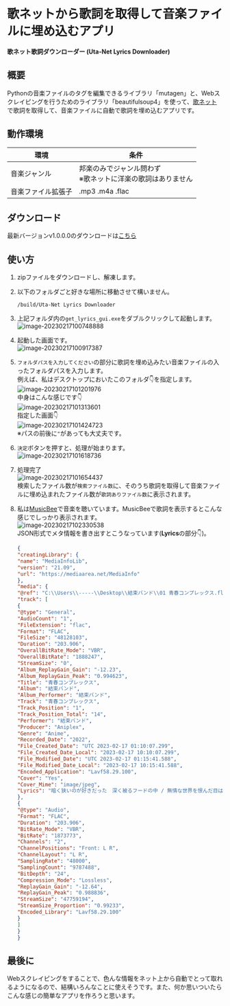 # 歌ネットから歌詞を取得して音楽ファイルに埋め込むアプリ

**歌ネット歌詞ダウンローダー (Uta-Net Lyrics Downloader)**

## 概要

Pythonの音楽ファイルのタグを編集できるライブラリ「mutagen」と、Webスクレイピングを行うためのライブラリ「beautifulsoup4」を使って、[歌ネット](https://www.uta-net.com/)で歌詞を取得して、音楽ファイルに自動で歌詞を埋め込むアプリです。

## 動作環境

| 環境               | 条件                                                         |
| ------------------ | ------------------------------------------------------------ |
| 音楽ジャンル       | 邦楽のみでジャンル問わず<br />※歌ネットに洋楽の歌詞はありません |
| 音楽ファイル拡張子 | .mp3 .m4a .flac                                              |

## ダウンロード

最新バージョンv1.0.0.0のダウンロードは[こちら]()

## 使い方

1. zipファイルをダウンロードし、解凍します。

2. 以下のフォルダごと好きな場所に移動させて構いません。  
   ```
   /build/Uta-Net Lyrics Downloader
   ```

3. 上記フォルダ内の`get_lyrics_gui.exe`をダブルクリックして起動します。  
   ![image-20230217100748888](./README.assets/image-20230217100748888.png)

4. 起動した画面です。  
   ![image-20230217100917387](./README.assets/image-20230217100917387.png)

5. `フォルダパスを入力してください`の部分に歌詞を埋め込みたい音楽ファイルの入ったフォルダパスを入力します。  
   例えば、私はデスクトップにおいたこのフォルダ👇を指定します。  
   ![image-20230217101201976](./README.assets/image-20230217101201976.png)  
   中身はこんな感じです👇  
   ![image-20230217101313601](./README.assets/image-20230217101313601.png)  
   指定した画面👇  
   ![image-20230217101424723](./README.assets/image-20230217101424723.png)  
   ※パスの前後に`"`があっても大丈夫です。

6. `決定`ボタンを押すと、処理が始まります。  
   ![image-20230217101618736](./README.assets/image-20230217101618736.png)  

7. 処理完了  
   ![image-20230217101654437](./README.assets/image-20230217101654437.png)    
   検索したファイル数が`検索ファイル数`に、そのうち歌詞を取得して音楽ファイルに埋め込まれたファイル数が`歌詞ありファイル数`に表示されます。

8. 私は[MusicBee](https://www.getmusicbee.com/)で音楽を聴いています。MusicBeeで歌詞を表示するとこんな感じでしっかり表示されます。  
   ![image-20230217102330538](./README.assets/image-20230217102330538.png)    
   JSON形式でメタ情報を書き出すとこうなっています(**Lyrics**の部分👇)。  

   ```json
   {
   "creatingLibrary": {
   "name": "MediaInfoLib",
   "version": "21.09",
   "url": "https://mediaarea.net/MediaInfo"
   },
   "media": {
   "@ref": "C:\\Users\\-----\\Desktop\\結束バンド\\01 青春コンプレックス.flac",
   "track": [
   {
   "@type": "General",
   "AudioCount": "1",
   "FileExtension": "flac",
   "Format": "FLAC",
   "FileSize": "48128103",
   "Duration": "203.906",
   "OverallBitRate_Mode": "VBR",
   "OverallBitRate": "1888247",
   "StreamSize": "0",
   "Album_ReplayGain_Gain": "-12.23",
   "Album_ReplayGain_Peak": "0.994623",
   "Title": "青春コンプレックス",
   "Album": "結束バンド",
   "Album_Performer": "結束バンド",
   "Track": "青春コンプレックス",
   "Track_Position": "1",
   "Track_Position_Total": "14",
   "Performer": "結束バンド",
   "Producer": "Aniplex",
   "Genre": "Anime",
   "Recorded_Date": "2022",
   "File_Created_Date": "UTC 2023-02-17 01:10:07.299",
   "File_Created_Date_Local": "2023-02-17 10:10:07.299",
   "File_Modified_Date": "UTC 2023-02-17 01:15:41.588",
   "File_Modified_Date_Local": "2023-02-17 10:15:41.588",
   "Encoded_Application": "Lavf58.29.100",
   "Cover": "Yes",
   "Cover_Mime": "image/jpeg",
   "Lyrics": "暗く狭いのが好きだった　深く被るフードの中 / 無情な世界を恨んだ目は　どうしようもなく愛を欲してた /  / 雨に濡れるのが好きだった　曇った顔が似合うから / 嵐に怯えてるフリをして　空が割れるのを待っていたんだ /  / かき鳴らせ　光のファズで　雷鳴を　轟かせたいんだ / 打ち鳴らせ　痛みの先へ　どうしよう！　大暴走獰猛な鼓動を /  / 悲しい歌ほど好きだった　優しい気持ちになれるから / 明るい場所を求めていた　だけど触れるのは怖かった /  / 深く潜るのが好きだった　海の底にも月があった / 誰にも言わない筈だった　が　歪な線が闇夜を走った /  / かき鳴らせ　交わるカルテット　革命を　成し遂げてみたいな / 打ち鳴らせ　嘆きのフォルテ　どうしよう？　超奔放凶暴な本性を /  / 私　俯いてばかりだ / それでいい　猫背のまま　虎になりたいから /  / かき鳴らせ　光のファズで　雷鳴を　轟かせたいんだ / 打ち鳴らせ　痛みの先へ　さあいこう　大暴走獰猛な鼓動を / 衝動的感情　吠えてみろ！ /  / かき鳴らせ　雷鳴を"
   },
   {
   "@type": "Audio",
   "Format": "FLAC",
   "Duration": "203.906",
   "BitRate_Mode": "VBR",
   "BitRate": "1873773",
   "Channels": "2",
   "ChannelPositions": "Front: L R",
   "ChannelLayout": "L R",
   "SamplingRate": "48000",
   "SamplingCount": "9787488",
   "BitDepth": "24",
   "Compression_Mode": "Lossless",
   "ReplayGain_Gain": "-12.64",
   "ReplayGain_Peak": "0.988836",
   "StreamSize": "47759194",
   "StreamSize_Proportion": "0.99233",
   "Encoded_Library": "Lavf58.29.100"
   }
   ]
   }
   }
   ```

## 最後に

Webスクレイピングをすることで、色んな情報をネット上から自動でとって取れるようになるので、結構いろんなことに使えそうです。また、何か思いついたらこんな感じの簡単なアプリを作ろうと思います。
